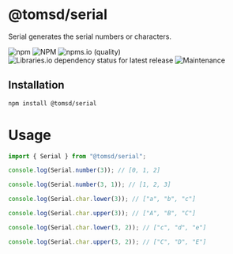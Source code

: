 # @tomsd/serial

Serial generates the serial numbers or characters.

![npm](https://img.shields.io/npm/v/@tomsd/serial)
![NPM](https://img.shields.io/npm/l/@tomsd/serial)
![npms.io (quality)](https://img.shields.io/npms-io/quality-score/@tomsd/serial)
![Libraries.io dependency status for latest release](https://img.shields.io/librariesio/release/npm/@tomsd/serial)
![Maintenance](https://img.shields.io/maintenance/yes/2022)

## Installation
``` sh
npm install @tomsd/serial
```

# Usage

``` typescript
import { Serial } from "@tomsd/serial";

console.log(Serial.number(3)); // [0, 1, 2]

console.log(Serial.number(3, 1)); // [1, 2, 3]

console.log(Serial.char.lower(3)); // ["a", "b", "c"]

console.log(Serial.char.upper(3)); // ["A", "B", "C"]

console.log(Serial.char.lower(3, 2)); // ["c", "d", "e"]

console.log(Serial.char.upper(3, 2)); // ["C", "D", "E"]

```
